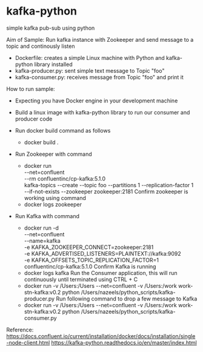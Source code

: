 # kafka-python
simple kafka pub-sub using python

Aim of Sample:
Run kafka instance with Zookeeper and send message to a topic and continously listen

- Dockerfile: creates a simple Linux machine with Python and kafka-python library installed
- kafka-producer.py: sent simple text message to Topic "foo"
- kafka-consumer.py: receives message from Topic "foo" and print it

How to run sample:
- Expecting you have Docker engine in your development machine
- Build a linux image with kafka-python library to run our consumer and producer code
- Run docker build command as follows
  - docker build .
- Run Zookeeper with command
  - docker run \
    --net=confluent \
    --rm confluentinc/cp-kafka:5.1.0 \
    kafka-topics --create --topic foo --partitions 1 --replication-factor 1 \
    --if-not-exists --zookeeper zookeeper:2181
Confirm zookeeper is working using command
  - docker logs zookeeper
  
- Run Kafka with command
  - docker run -d \
    --net=confluent \
    --name=kafka \
    -e KAFKA_ZOOKEEPER_CONNECT=zookeeper:2181 \
    -e KAFKA_ADVERTISED_LISTENERS=PLAINTEXT://kafka:9092 \
    -e KAFKA_OFFSETS_TOPIC_REPLICATION_FACTOR=1 \
    confluentinc/cp-kafka:5.1.0
 Confirm Kafka is running
  - docker logs kafka
 Run the Consumer application, this will run continuously until terminated using CTRL + C
  - docker run -v /Users:/Users --net=confluent -v /Users:/work work-stn-kafka:v0.2 python /Users/nazeels/python_scripts/kafka-producer.py
 Run following command to drop a few message to Kafka
  - docker run -v /Users:/Users --net=confluent -v /Users:/work work-stn-kafka:v0.2 python /Users/nazeels/python_scripts/kafka-consumer.py
 



Reference:
https://docs.confluent.io/current/installation/docker/docs/installation/single-node-client.html
https://kafka-python.readthedocs.io/en/master/index.html
